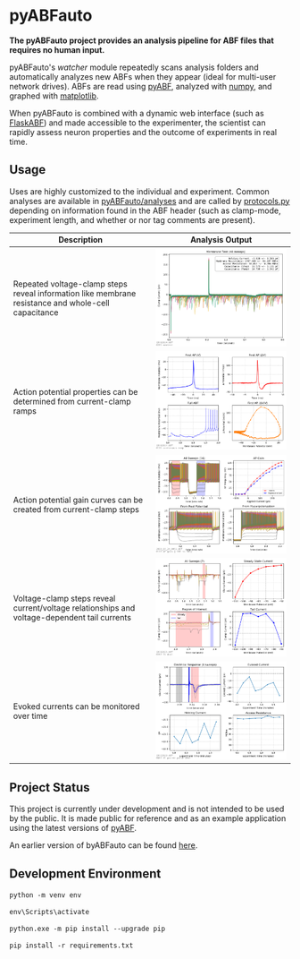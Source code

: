 # pyABFauto
**The pyABFauto project provides an analysis pipeline for ABF files that requires no human input.** 

pyABFauto's _watcher_ module repeatedly scans analysis folders and automatically analyzes new ABFs when they appear (ideal for multi-user network drives). ABFs are read using [pyABF](https://github.com/swharden/pyABF), analyzed with [numpy](https://numpy.org/), and graphed with [matplotlib](https://matplotlib.org/).

When pyABFauto is combined with a dynamic web interface (such as [FlaskABF](https://github.com/swharden/FlaskABF)) and made accessible to the experimenter, the scientist can rapidly assess neuron properties and the outcome of experiments in real time.

## Usage

Uses are highly customized to the individual and experiment. Common analyses are available in [pyABFauto/analyses](src/pyABFauto/analyses) and are called by [protocols.py](src/pyABFauto/protocols.py) depending on information found in the ABF header (such as clamp-mode, experiment length, and whether or nor tag comments are present).

Description | Analysis Output
---|---
Repeated voltage-clamp steps reveal information like membrane resistance and whole-cell capacitance | ![](dev/data/swhlab/19702034_autoanalysis.png)
Action potential properties can be determined from current-clamp ramps | ![](dev/data/swhlab/19702037_autoanalysis.png)
Action potential gain curves can be created from current-clamp steps | ![](dev/data/swhlab/2019_07_24_0051_autoanalysis.png)
Voltage-clamp steps reveal current/voltage relationships and voltage-dependent tail currents | ![](dev/data/swhlab/19702035_autoanalysis.png)
Evoked currents can be monitored over time | ![](dev/data/swhlab/19722020_autoanalysis.png)


## Project Status

This project is currently under development and is not intended to be used by the public. It is made public for reference and as an example application using the latest versions of [pyABF](https://github.com/swharden/pyABF).

An earlier version of byABFauto can be found [here](/dev/pyABFauto-v1).

## Development Environment

```
python -m venv env
```

```
env\Scripts\activate
```

```
python.exe -m pip install --upgrade pip
```

```
pip install -r requirements.txt
```